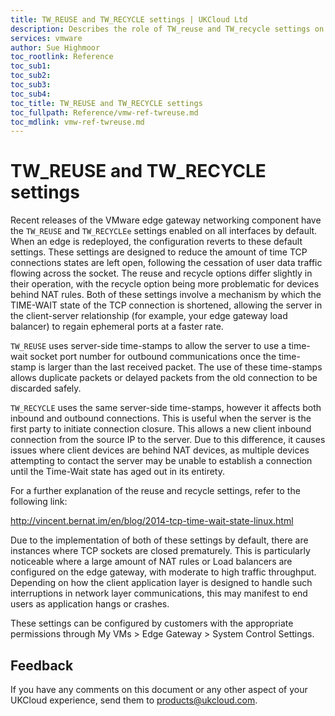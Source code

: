 ```yaml
---
title: TW_REUSE and TW_RECYCLE settings | UKCloud Ltd
description: Describes the role of TW_reuse and TW_recycle settings on edge gateways, and how these may affect TCP connections in some scenarios.
services: vmware
author: Sue Highmoor
toc_rootlink: Reference
toc_sub1: 
toc_sub2:
toc_sub3:
toc_sub4:
toc_title: TW_REUSE and TW_RECYCLE settings
toc_fullpath: Reference/vmw-ref-twreuse.md
toc_mdlink: vmw-ref-twreuse.md
---
```


# TW_REUSE and TW_RECYCLE settings

Recent releases of the VMware edge gateway networking component have the `TW_REUSE` and `TW_RECYCLEe` settings enabled on all interfaces by default. When an edge is redeployed, the configuration reverts to these default settings. These settings are designed to reduce the amount of time TCP connections states are left open, following the cessation of user data traffic flowing across the socket. The reuse and recycle options differ slightly in their operation, with the recycle option being more problematic for devices behind NAT rules.  Both of these settings involve a mechanism by which the TIME-WAIT state of the TCP connection is shortened, allowing the server in the client-server relationship (for example, your edge gateway load balancer) to regain ephemeral ports at a faster rate.  

`TW_REUSE` uses server-side time-stamps to allow the server to use a time-wait socket port number for outbound communications once the time-stamp is larger than the last received packet. The use of these time-stamps allows duplicate packets or delayed packets from the old connection to be discarded safely.

`TW_RECYCLE` uses the same server-side time-stamps, however it affects both inbound and outbound connections. This is useful when the server is the first party to initiate connection closure. This allows a new client inbound connection from the source IP to the server. Due to this difference, it causes issues where client devices are behind NAT devices, as multiple devices attempting to contact the server may be unable to establish a connection until the Time-Wait state has aged out in its entirety.

For a further explanation of the reuse and recycle settings, refer to the following link:

http://vincent.bernat.im/en/blog/2014-tcp-time-wait-state-linux.html 

Due to the implementation of both of these settings by default, there are instances where TCP sockets are closed prematurely. This is particularly noticeable where a large amount of NAT rules or Load balancers are configured on the edge gateway, with moderate to high traffic throughput. Depending on how the client application layer is designed to handle such interruptions in network layer communications, this may manifest to end users as application hangs or crashes.

These settings can be configured by customers with the appropriate permissions through My VMs > Edge Gateway > System Control Settings.

## Feedback

If you have any comments on this document or any other aspect of your UKCloud experience, send them to <products@ukcloud.com>.